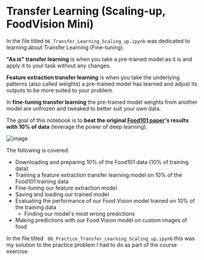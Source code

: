# Transfer Learning (Scaling-up, FoodVision Mini)

In the file titled `06_Transfer_Learning_Scaling_up.ipynb` was dedicated to learning about Transfer Learning (Fine-tuning).

**"As is" transfer learning** is when you take a pre-trained model as it is and apply it to your task without any changes.

**Feature extraction transfer learning** is when you take the underlying patterns (also called weights) a pre-trained model has learned and adjust its outputs to be more suited to your problem.

In **fine-tuning transfer learning** the pre-trained model weights from another model are unfrozen and tweaked to better suit your own data.

The goal of this notebook is to **beat the original [Food101 paper](https://data.vision.ee.ethz.ch/cvl/datasets_extra/food-101/static/bossard_eccv14_food-101.pdf)'s results with 10% of data** (leverage the power of deep learning).

![image](https://raw.githubusercontent.com/mrdbourke/tensorflow-deep-learning/main/images/06-ml-serial-experimentation.png)

The following is covered:
- Downloading and preparing 10% of the Food101 data (10% of training data)
- Training a feature extraction transfer learning model on 10% of the Food101 training data
- Fine-tuning our feature extraction model
- Saving and loading our trained model
- Evaluating the performance of our Food Vision model trained on 10% of the training data
  - Finding our model's most wrong predictions
- Making predictions with our Food Vision model on custom images of food

In the file titled ` 06_Practice_Transfer_Learning_Scaling_up.ipynb` this was my solution to the practice problem I had to do as part of the course exercise.
